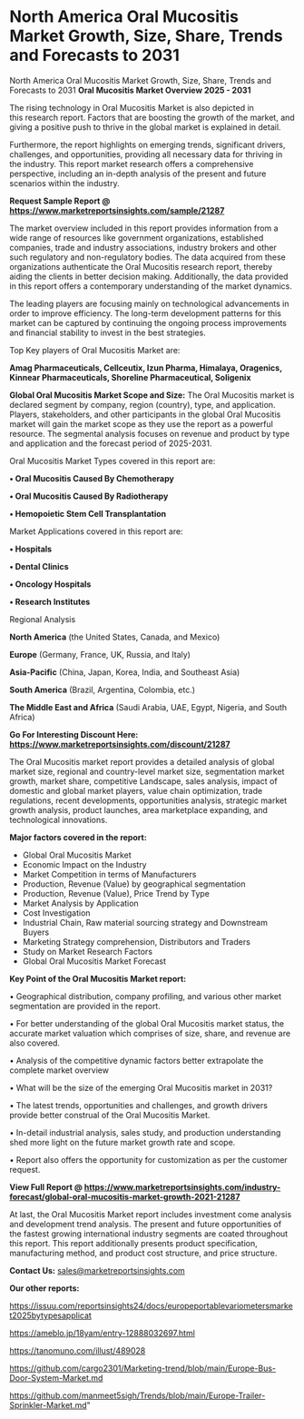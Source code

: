 # North America Oral Mucositis Market Growth, Size, Share, Trends and Forecasts to 2031
 North America Oral Mucositis Market Growth, Size, Share, Trends and Forecasts to 2031
<Strong> Oral Mucositis Market Overview 2025 - 2031</strong>

The rising technology in Oral Mucositis Market is also depicted in this research report. Factors that are boosting the growth of the market, and giving a positive push to thrive in the global market is explained in detail.

Furthermore, the report highlights on emerging trends, significant drivers, challenges, and opportunities, providing all necessary data for thriving in the industry. This report market research offers a comprehensive perspective, including an in-depth analysis of the present and future scenarios within the industry.

<strong>Request Sample Report @ <a href=https://www.marketreportsinsights.com/sample/21287>https://www.marketreportsinsights.com/sample/21287</a></strong>

The market overview included in this report provides information from a wide range of resources like government organizations, established companies, trade and industry associations, industry brokers and other such regulatory and non-regulatory bodies. The data acquired from these organizations authenticate the Oral Mucositis research report, thereby aiding the clients in better decision making. Additionally, the data provided in this report offers a contemporary understanding of the market dynamics.

The leading players are focusing mainly on technological advancements in order to improve efficiency. The long-term development patterns for this market can be captured by continuing the ongoing process improvements and financial stability to invest in the best strategies.

Top Key players of Oral Mucositis Market are:

<strong>Amag Pharmaceuticals, Cellceutix, Izun Pharma, Himalaya, Oragenics, Kinnear Pharmaceuticals, Shoreline Pharmaceutical, Soligenix</strong>

<strong><b>Global Oral Mucositis Market Scope and Size:</b></strong>
The Oral Mucositis market is declared segment by company, region (country), type, and application. Players, stakeholders, and other participants in the global Oral Mucositis market will gain the market scope as they use the report as a powerful resource. The segmental analysis focuses on revenue and product by type and application and the forecast period of 2025-2031.

Oral Mucositis Market Types covered in this report are:

<strong>• Oral Mucositis Caused By Chemotherapy

• Oral Mucositis Caused By Radiotherapy

• Hemopoietic Stem Cell Transplantation</strong>

Market Applications covered in this report are:

<strong>• Hospitals

• Dental Clinics

• Oncology Hospitals

• Research Institutes</strong> 

Regional Analysis

<strong>North America</strong> (the United States, Canada, and Mexico)

<strong>Europe</strong> (Germany, France, UK, Russia, and Italy)

<strong>Asia-Pacific</strong> (China, Japan, Korea, India, and Southeast Asia)

<strong>South America</strong> (Brazil, Argentina, Colombia, etc.)

<strong>The Middle East and Africa</strong> (Saudi Arabia, UAE, Egypt, Nigeria, and South Africa)

<strong>Go For Interesting Discount Here: <a href=https://www.marketreportsinsights.com/discount/21287>https://www.marketreportsinsights.com/discount/21287</a></strong>

The Oral Mucositis market report provides a detailed analysis of global market size, regional and country-level market size, segmentation market growth, market share, competitive Landscape, sales analysis, impact of domestic and global market players, value chain optimization, trade regulations, recent developments, opportunities analysis, strategic market growth analysis, product launches, area marketplace expanding, and technological innovations.

<strong><b>Major factors covered in the report:</b></strong>
<ul>
  <li>Global Oral Mucositis Market </li>
  <li>Economic Impact on the Industry</li>
  <li>Market Competition in terms of Manufacturers</li>
  <li>Production, Revenue (Value) by geographical segmentation</li>
  <li>Production, Revenue (Value), Price Trend by Type</li>
  <li>Market Analysis by Application</li>
  <li>Cost Investigation</li>
  <li>Industrial Chain, Raw material sourcing strategy and Downstream Buyers</li>
  <li>Marketing Strategy comprehension, Distributors and Traders</li>
  <li>Study on Market Research Factors</li>
  <li>Global Oral Mucositis Market Forecast</li>
</ul>

<strong><b>Key Point of the Oral Mucositis Market report:</b></strong>

• Geographical distribution, company profiling, and various other market segmentation are provided in the report.

• For better understanding of the global Oral Mucositis market status, the accurate market valuation which comprises of size, share, and revenue are also covered.

• Analysis of the competitive dynamic factors better extrapolate the complete market overview

• What will be the size of the emerging Oral Mucositis market in 2031?

• The latest trends, opportunities and challenges, and growth drivers provide better construal of the Oral Mucositis Market.

• In-detail industrial analysis, sales study, and production understanding shed more light on the future market growth rate and scope.

• Report also offers the opportunity for customization as per the customer request.

<strong><b>View Full Report @ <a href=https://www.marketreportsinsights.com/industry-forecast/global-oral-mucositis-market-growth-2021-21287>https://www.marketreportsinsights.com/industry-forecast/global-oral-mucositis-market-growth-2021-21287</a></b></strong>


At last, the Oral Mucositis Market report includes investment come analysis and development trend analysis. The present and future opportunities of the fastest growing international industry segments are coated throughout this report. This report additionally presents product specification, manufacturing method, and product cost structure, and price structure.

<strong>Contact Us:</strong>
sales@marketreportsinsights.com

<strong>Our other reports:</strong>

<a href=https://issuu.com/reportsinsights24/docs/europeportablevariometersmarket2025bytypesapplicat>https://issuu.com/reportsinsights24/docs/europeportablevariometersmarket2025bytypesapplicat</a>

<a href=https://ameblo.jp/18yam/entry-12888032697.html>https://ameblo.jp/18yam/entry-12888032697.html</a>

<a href=https://tanomuno.com/illust/489028>https://tanomuno.com/illust/489028</a>

<a href=https://github.com/cargo2301/Marketing-trend/blob/main/Europe-Bus-Door-System-Market.md>https://github.com/cargo2301/Marketing-trend/blob/main/Europe-Bus-Door-System-Market.md</a>

<a href=https://github.com/manmeet5sigh/Trends/blob/main/Europe-Trailer-Sprinkler-Market.md>https://github.com/manmeet5sigh/Trends/blob/main/Europe-Trailer-Sprinkler-Market.md</a>"
